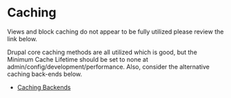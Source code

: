 # Caching

Views and block caching do not appear to be fully utilized please review the link below.

Drupal core caching methods are all utilized which is good, but the Minimum Cache Lifetime should be set to none at admin/config/development/performance. Also, consider the alternative caching back-ends below.

* [Caching Backends](caching_backends.md)